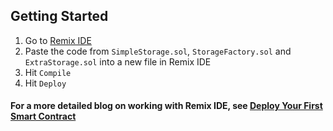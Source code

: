 ## Getting Started

1. Go to [Remix IDE](https://remix.ethereum.org/)
2. Paste the code from `SimpleStorage.sol`, `StorageFactory.sol` and `ExtraStorage.sol` into a new file in Remix IDE
3. Hit `Compile`
4. Hit `Deploy`

#### For a more detailed blog on working with Remix IDE, see [Deploy Your First Smart Contract](https://docs.chain.link/docs/deploy-your-first-contract/)
